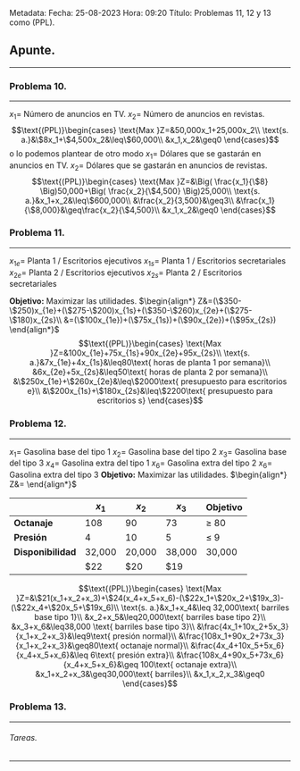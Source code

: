 Metadata:
Fecha: 25-08-2023
Hora: 09:20
Título: Problemas 11, 12 y 13 como (PPL).

## Apunte.
---
### Problema 10.
---
$x_1=$ Número de anuncios en TV.
$x_2=$ Número de anuncios en revistas.
$$\text{(PPL)}\begin{cases} \text{Max }Z=&50,000x_1+25,000x_2\\ \text{s. a.}&\$8x_1+\$4,500x_2&\leq\$60,000\\ &x_1,x_2&\geq0 \end{cases}$$
o lo podemos plantear de otro modo
$x_1=$ Dólares que se gastarán en anuncios en TV.
$x_2=$ Dólares que se gastarán en anuncios de revistas.
$$\text{(PPL)}\begin{cases} \text{Max }Z=&\Big( \frac{x_1}{\$8} \Big)50,000+\Big( \frac{x_2}{\$4,500} \Big)25,000\\ \text{s. a.}&x_1+x_2&\leq\$600,000\\ &\frac{x_2}{3,500}&\geq3\\ &\frac{x_1}{\$8,000}&\geq\frac{x_2}{\$4,500}\\ &x_1,x_2&\geq0 \end{cases}$$


### Problema 11.
---
$x_{1e}=$ Planta 1 / Escritorios ejecutivos
$x_{1s}=$ Planta 1 / Escritorios secretariales
$x_{2e}=$ Planta 2 / Escritorios ejecutivos
$x_{2s}=$ Planta 2 / Escritorios secretariales


**Objetivo:** Maximizar las utilidades.
$\begin{align*} Z&=(\$350-\$250)x_{1e}+(\$275-\$200)x_{1s}+(\$350-\$260)x_{2e}+(\$275-\$180)x_{2s}\\ &=(\$100x_{1e})+(\$75x_{1s})+(\$90x_{2e})+(\$95x_{2s}) \end{align*}$
$$\text{(PPL)}\begin{cases} \text{Max }Z=&100x_{1e}+75x_{1s}+90x_{2e}+95x_{2s}\\ \text{s. a.}&7x_{1e}+4x_{1s}&\leq80\text{ horas de planta 1 por semana}\\ &6x_{2e}+5x_{2s}&\leq50\text{ horas de planta 2 por semana}\\ &\$250x_{1e}+\$260x_{2e}&\leq\$2000\text{ presupuesto para escritorios e}\\ &\$200x_{1s}+\$180x_{2s}&\leq\$2200\text{ presupuesto para escritorios s}  \end{cases}$$


### Problema 12.
---
$x_{1}=$ Gasolina base del tipo 1
$x_2=$ Gasolina base del tipo 2
$x_3=$ Gasolina base del tipo 3
$x_4=$ Gasolina extra del tipo 1
$x_6=$ Gasolina extra del tipo 2
$x_6=$ Gasolina extra del tipo 3
**Objetivo:** Maximizar las utilidades.
$\begin{align*} Z&= \end{align*}$

|  | $x_1$ | $x_2$ | $x_3$ | **Objetivo** |
| --- | --- | --- | --- | --- |
| **Octanaje** | 108 | 90 | 73 | $\geq$ 80 |
| **Presión** | 4 | 10 | 5 | $\leq$ 9 |
| **Disponibilidad** | 32,000 | 20,000 | 38,000 | 30,000 |
|  | $22 | $20 | $19 |  |

$$\text{(PPL)}\begin{cases} \text{Max }Z=&\$21(x_1+x_2+x_3)+\$24(x_4+x_5+x_6)-(\$22x_1+\$20x_2+\$19x_3)-(\$22x_4+\$20x_5+\$19x_6)\\ \text{s. a.}&x_1+x_4&\leq 32,000\text{ barriles base tipo 1}\\ &x_2+x_5&\leq20,000\text{ barriles base tipo 2}\\ &x_3+x_6&\leq38,000 \text{ barriles base tipo 3}\\ &\frac{4x_1+10x_2+5x_3}{x_1+x_2+x_3}&\leq9\text{ presión normal}\\ &\frac{108x_1+90x_2+73x_3}{x_1+x_2+x_3}&\geq80\text{ octanaje normal}\\ &\frac{4x_4+10x_5+5x_6}{x_4+x_5+x_6}&\leq 6\text{ presión extra}\\ &\frac{108x_4+90x_5+73x_6}{x_4+x_5+x_6}&\geq 100\text{ octanaje extra}\\ &x_1+x_2+x_3&\geq30,000\text{ barriles}\\ &x_1,x_2,x_3&\geq0 \end{cases}$$


### Problema 13.
---




###### Tareas.
---

